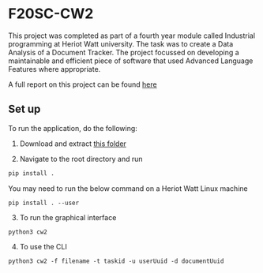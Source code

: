 # F20SC-CW2
This project was completed as part of a fourth year module called Industrial programming at Heriot Watt university. The task was to create a Data Analysis of a Document Tracker. The project focussed on developing a maintainable and efficient piece of software that used Advanced Language Features where appropriate.

A full report on this project can be found [here](https://drive.google.com/file/d/1HUdkQz10pl4xycY_7ZnIahbiyOXBaa3a/view?usp=sharing)


## Set up
To run the application, do the following:

1. Download and extract [this folder](https://drive.google.com/open?id=1pWz9bUDwOwO5uTbpM25-qYwRa6YRU4Zx)


2. Navigate to the root directory and run

```bash
pip install .
```

You may need to run the below command on a Heriot Watt Linux machine

```
pip install . --user

```

3. To run the graphical interface 
```
python3 cw2
```

4. To use the CLI 
```
python3 cw2 -f filename -t taskid -u userUuid -d documentUuid
```
